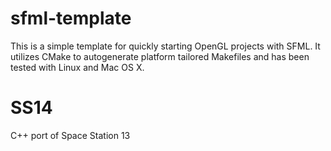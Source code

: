 # sfml-template

This is a simple template for quickly starting OpenGL projects with SFML. It
utilizes CMake to autogenerate platform tailored Makefiles and has been tested
with Linux and Mac OS X.

# SS14

C++ port of Space Station 13
